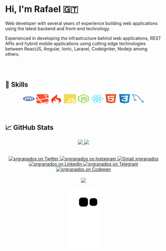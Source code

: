 # Hi, I'm Rafael :guatemala:

<p>Web developer with several years of experience building web applications using the latest backend and front-end technology.<br /></p>

<p>Experienced in developing the infrastructure behind web applications, REST APIs and hybrid mobile applications using cutting edge technologies between ReactJS, Angular, Ionic, Laravel, Codeigniter, Nodejs among others.</p>
<br> 
<br> 

## 💼 Skills
<div align="center">
  <img align="center" alt="Rafa-PHP" height="30" width="40" src="https://raw.githubusercontent.com/devicons/devicon/master/icons/php/php-plain.svg">
  <img align="center" alt="Rafa-Laravel" height="30" width="40" src="https://raw.githubusercontent.com/devicons/devicon/master/icons/laravel/laravel-plain.svg">
  <img align="center" alt="Rafa-Codeigniter" height="30" width="40" src="https://raw.githubusercontent.com/devicons/devicon/master/icons/codeigniter/codeigniter-plain.svg">
  <img align="center" alt="Rafa-Js" height="30" width="40" src="https://raw.githubusercontent.com/devicons/devicon/master/icons/javascript/javascript-plain.svg">
  <img align="center" alt="Rafa-NodeJs" height="30" width="40" src="https://raw.githubusercontent.com/devicons/devicon/master/icons/nodejs/nodejs-original.svg">
  <img align="center" alt="Rafa-React" height="30" width="40" src="https://raw.githubusercontent.com/devicons/devicon/master/icons/react/react-original.svg">
  <img align="center" alt="Rafa-HTML" height="30" width="40" src="https://raw.githubusercontent.com/devicons/devicon/master/icons/html5/html5-original.svg">
  <img align="center" alt="Rafa-CSS" height="30" width="40" src="https://raw.githubusercontent.com/devicons/devicon/master/icons/css3/css3-original.svg">
  <img align="center" alt="Rafa-CSS" height="30" width="40" src="https://raw.githubusercontent.com/devicons/devicon/master/icons/mysql/mysql-original.svg">
</div>
<br> 
<br> 

## &#x1f4c8; GitHub Stats
<div align="center">
  <a href="https://github.com/rafaballerini">
  <img height="180em" src="https://github-readme-stats.vercel.app/api?username=xrgranados&show_icons=true&theme=aura&include_all_commits=true&count_private=true"/>
  <img height="180em" src="https://github-readme-stats.vercel.app/api/top-langs/?username=xrgranados&layout=compact&langs_count=7&theme=aura"/>
</div>
<br>
<br>
<div align="center">
  <a href="https://twitter.com/xrgranados" target="_blank">
    <img src="https://img.shields.io/badge/-Twitter-%230077B5?style=for-the-badge&logo=twitter&logoColor=white" alt="xrgranados on Twitter">
  </a>
  <a href="https://instagram.com/xrgranados" target="_blank">
    <img src="https://img.shields.io/badge/-Instagram-%23E4405F?style=for-the-badge&logo=instagram&logoColor=white" alt="xrgranados on Instagram">
  </a>
  <a href = "mailto:xr.granados@gmail.com" target="_blank">
    <img src="https://img.shields.io/badge/-Gmail-%23333?style=for-the-badge&logo=gmail&logoColor=white" alt="Gmail xrgranados">
  </a>
  <a href="https://www.linkedin.com/in/rafael-granados-b1603659/" target="_blank">
    <img src="https://img.shields.io/badge/-LinkedIn-%230077B5?style=for-the-badge&logo=linkedin&logoColor=white" alt="xrgranados on LinkedIn">
  </a>
  <a href="https://telegram.me/xrgranados" target="_blank">
    <img src="https://img.shields.io/badge/-Telegram-%232AABEE?style=for-the-badge&logo=telegram&logoColor=white" alt="xrgranados on Telegram"/>
  </a>
  <a href="https://codepen.com/xrgranados" target="blank">
    <img src="https://img.shields.io/badge/-Codepen-%23444857?style=for-the-badge&logo=codepen&logoColor=white" alt="xrgranados on Codepen"/>
  </a>
</div>
<br>

<div align="center">
  <!--       <img align="center" class="cover" src="https://github.com/xrgranados/xrgranados/blob/main/javascript.gif" /> -->
  <!--       <img align="center" class="cover" src="https://github.com/xrgranados/xrgranados/blob/main/letters.gif" /> -->
  <img align="center" class="cover" src="https://user-images.githubusercontent.com/1679557/174097400-bed7c449-6373-4fe0-95d7-bb504f84ce7b.gif" width="250" style="width="250"/> 
  <br>
  
  ![Snake animation](https://github.com/rafaballerini/rafaballerini/blob/output/github-contribution-grid-snake.svg)
  
</div>                                                                                                            

<!--

### 📝 Últimos artículos en mi [blog de Desarrollo Full Stack: midu.dev](https://midu.dev)
- [Cómo añadir un buscador en tu blog JamStack con Algolia](https://midu.dev/como-anadir-buscador-blog-jamstack-algolia/)
- [Cómo usar rutas absolutas en los imports en Next.js](https://midu.dev/deja-de-usar-imports-relativos-next-js/)
- [Cómo crear un spinner loader con CSS 🌀](https://midu.dev/como-crear-un-spinner-con-css/)
- [Cómo no hacer un Live Coding Challenge de mierda 💩 - 03x04](https://midu.dev/podcast/03_04_como-no-hacer-un-live-coding-challenge-de-mierda/)
- [Cómo arreglar el error "Warning: React has detected a change in the order of Hooks"](https://midu.dev/como-arreglar-error-react-has-detected-change-order-hooks/)


**xrgranados/xrgranados** is a ✨ _special_ ✨ repository because its `README.md` (this file) appears on your GitHub profile.

Here are some ideas to get you started:

- 🔭 I’m currently working on ...
- 🌱 I’m currently learning ...
- 👯 I’m looking to collaborate on ...
- 🤔 I’m looking for help with ...
- 💬 Ask me about ...
- 📫 How to reach me: ...
- 😄 Pronouns: ...
- ⚡ Fun fact: ...
-->
